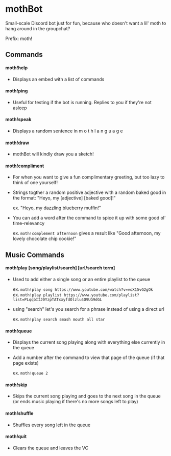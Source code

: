 # mothBot
Small-scale Discord bot just for fun, because who doesn't want a lil' moth to hang around in the groupchat?

Prefix: moth!

## Commands

#### moth!help
+ Displays an embed with a list of commands

#### moth!ping
+ Useful for testing if the bot is running. Replies to you if they're not asleep

#### moth!speak
+ Displays a random sentence in  m o t h  l a n g u a g e

#### moth!draw
+ mothBot will kindly draw you a sketch!

#### moth!compliment
+ For when you want to give a fun complimentary greeting, but too lazy to think of one yourself!
+ Strings togther a random positive adjective with a random baked good in the format: "Heyo, my [adjective] [baked good]!"

   ex. "Heyo, my dazzling blueberry muffin!"

+ You can add a word after the command to spice it up with some good ol' time-relevancy

   ex. `moth!complement afternoon` gives a result like "Good afternoon, my lovely chocolate chip cookie!"

## Music Commands

#### moth!play [song/playlist/search] [url/search term]
+ Used to add either a single song or an entire playlist to the queue

   ex. `moth!play song https://www.youtube.com/watch?v=voX15vG2gOk`  
   ex. `moth!play playlist https://www.youtube.com/playlist?list=PLqqbIIJ0YzpTATxxyfdOlzlu4O9UG9dGL`

+ using "search" let's you search for a phrase instead of using a direct url

   ex. `moth!play search smash mouth all star`
   
#### moth!queue
+ Displays the current song playing along with everything else currently in the queue
+ Add a number after the command to view that page of the queue (if that page exists)

   ex. `moth!queue 2`
   
#### moth!skip
+ Skips the current song playing and goes to the next song in the queue (or ends music playing if there's no more songs left to play)

#### moth!shuffle
+ Shuffles every song left in the queue

#### moth!quit
+ Clears the queue and leaves the VC

